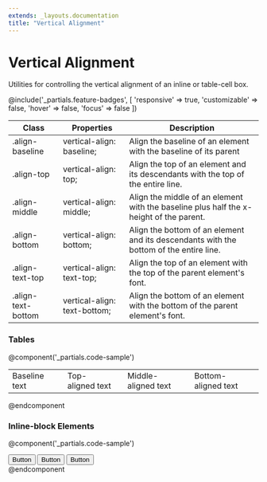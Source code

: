 ```yaml
---
extends: _layouts.documentation
title: "Vertical Alignment"
---
```


# Vertical Alignment

<div class="text-xl text-slate-light mb-4">
    Utilities for controlling the vertical alignment of an inline or table-cell box.
</div>

@include('_partials.feature-badges', [
    'responsive' => true,
    'customizable' => false,
    'hover' => false,
    'focus' => false
])

<div class="border-t border-grey-lighter">
    <table class="w-full text-left" style="border-collapse: collapse;">
      <colgroup>
        <col class="w-1/5">
        <col class="w-1/3">
        <col>
      </colgroup>
        <thead>
          <tr>
              <th class="text-sm font-semibold text-grey-darker p-2 bg-grey-lightest">Class</th>
              <th class="text-sm font-semibold text-grey-darker p-2 bg-grey-lightest">Properties</th>
              <th class="text-sm font-semibold text-grey-darker p-2 bg-grey-lightest">Description</th>
          </tr>
        </thead>
        <tbody class="align-baseline">
            <tr>
                <td class="p-2 border-t border-smoke-light font-mono text-xs text-purple-dark">.align-baseline</td>
                <td class="p-2 border-t border-smoke-light font-mono text-xs text-blue-dark">vertical-align: baseline;</td>
                <td class="p-2 border-t border-smoke-light text-sm text-grey-darker">Align the baseline of an element with the baseline of its parent</td>
            </tr>
            <tr>
                <td class="p-2 border-t border-smoke-light font-mono text-xs text-purple-dark">.align-top</td>
                <td class="p-2 border-t border-smoke-light font-mono text-xs text-blue-dark">vertical-align: top;</td>
                <td class="p-2 border-t border-smoke-light text-sm text-grey-darker">Align the top of an element and its descendants with the top of the entire line.</td>
            </tr>
            <tr>
                <td class="p-2 border-t border-smoke-light font-mono text-xs text-purple-dark">.align-middle</td>
                <td class="p-2 border-t border-smoke-light font-mono text-xs text-blue-dark">vertical-align: middle;</td>
                <td class="p-2 border-t border-smoke-light text-sm text-grey-darker">Align the middle of an element with the baseline plus half the x-height of the parent.</td>
            </tr>
            <tr>
                <td class="p-2 border-t border-smoke-light font-mono text-xs text-purple-dark">.align-bottom</td>
                <td class="p-2 border-t border-smoke-light font-mono text-xs text-blue-dark">vertical-align: bottom;</td>
                <td class="p-2 border-t border-smoke-light text-sm text-grey-darker">Align the bottom of an element and its descendants with the bottom of the entire line.</td>
            </tr>
            <tr>
                <td class="p-2 border-t border-smoke-light font-mono text-xs text-purple-dark">.align-text-top</td>
                <td class="p-2 border-t border-smoke-light font-mono text-xs text-blue-dark">vertical-align: text-top;</td>
                <td class="p-2 border-t border-smoke-light text-sm text-grey-darker">Align the top of an element with the top of the parent element's font.</td>
            </tr>
            <tr>
                <td class="p-2 border-t border-smoke-light font-mono text-xs text-purple-dark">.align-text-bottom</td>
                <td class="p-2 border-t border-smoke-light font-mono text-xs text-blue-dark">vertical-align: text-bottom;</td>
                <td class="p-2 border-t border-smoke-light text-sm text-grey-darker">Align the bottom of an element with the bottom of the parent element's font.</td>
            </tr>
        </tbody>
    </table>
</div>

### Tables

@component('_partials.code-sample')
  <table class="w-full">
    <tbody>
      <tr>
        <td class="py-8 text-grey-darker align-baseline">Baseline text<td>
        <td class="py-6 text-grey-darker align-top">Top-aligned text<td>
        <td class="py-4 text-grey-darker align-middle">Middle-aligned text<td>
        <td class="py-2 text-grey-darker align-bottom">Bottom-aligned text<td>
      </tr>
    </tbody>
  </table>
@endcomponent


### Inline-block Elements

@component('_partials.code-sample')
<div>
  <button class="align-middle text-blue-dark font-semibold py-2 px-4 border border-blue rounded mr-3">
      Button
  </button>
  <button class="align-middle bg-blue-dark text-white text-sm font-semibold py-1 px-3 border border-blue-dark rounded-full mr-3">
      Button
  </button>
  <button class="align-middle text-blue-dark font-semibold py-3 px-6 border border-blue rounded">
      Button
  </button>
</div>
@endcomponent
